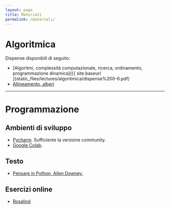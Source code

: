 ```yaml
---
layout: page
title: Materiali
permalink: /materiali/
---
```


# Algoritmica

Dispense disponibili di seguito:

- [Algoritmi, complessità computazionale, ricerca, ordinamento, programmazione dinamica]({{ site.baseurl }}static_files/lectures/algoritmica/dispense%200-6.pdf)
- [Allineamento, alberi](/static_files/lectures/algoritmica/dispense%207-10.pdf)

---

# Programmazione

## Ambienti di sviluppo

- [Pycharm](https://www.jetbrains.com/pycharm/). Sufficiente la versione community.
- [Google Colab](https://colab.research.google.com/).

## Testo

- [Pensare in Python, Allen Downey.](https://web.unica.it/static/resources/cms/documents/thinkpython_italian.pdf)

## Esercizi online

- [Rosalind](https://rosalind.info/problems/locations/)
